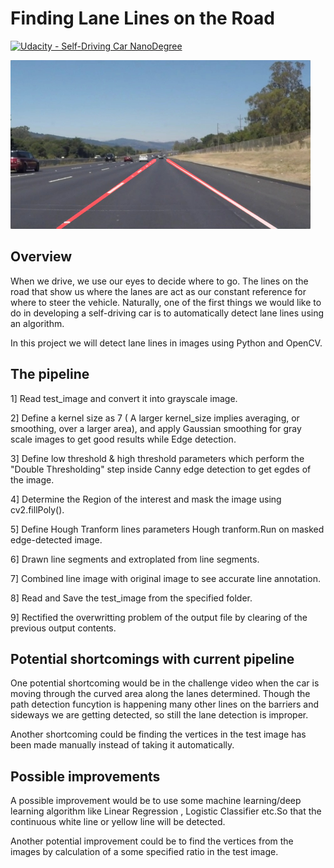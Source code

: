 # **Finding Lane Lines on the Road** 
[![Udacity - Self-Driving Car NanoDegree](https://s3.amazonaws.com/udacity-sdc/github/shield-carnd.svg)](http://www.udacity.com/drive)

<img src="examples/laneLines_thirdPass.jpg" width="480" alt="Combined Image" />

Overview
---

When we drive, we use our eyes to decide where to go.  The lines on the road that show us where the lanes are act as our constant reference for where to steer the vehicle.  Naturally, one of the first things we would like to do in developing a self-driving car is to automatically detect lane lines using an algorithm.

In this project we will detect lane lines in images using Python and OpenCV. 


The pipeline
---
1] Read test_image and convert it into grayscale image.

2] Define a kernel size as 7 ( A larger kernel_size implies averaging, or smoothing, over a larger area), and apply Gaussian smoothing for gray scale images to get good results while Edge detection.

3] Define low threshold & high threshold parameters which perform the "Double Thresholding" step inside Canny edge detection to get egdes of the image.

4] Determine the Region of the interest and mask the image using cv2.fillPoly().

5] Define Hough Tranform lines parameters Hough tranform.Run on masked edge-detected image.

6] Drawn line segments and extroplated from line segments.

7] Combined line image with original image to see accurate line annotation.

8] Read and Save the test_image from the specified folder.

9] Rectified the overwritting problem of the output file by clearing of the previous output contents.


Potential shortcomings with current pipeline
---
One potential shortcoming would be in the challenge video when the car is moving through the curved area along the lanes determined.
Though the path detection funcytion is happening many other lines on the barriers and sideways we are getting detected, so still the lane detection is improper.

Another shortcoming could be finding the vertices in the test image has been made manually instead of taking it automatically.


Possible improvements
---
A possible improvement would be to use some machine learning/deep learning algorithm like Linear Regression , Logistic Classifier etc.So that the continuous white line or yellow line will be detected. 

Another potential improvement could be to find the vertices from the images by calculation of a some specified ratio in the test image.

